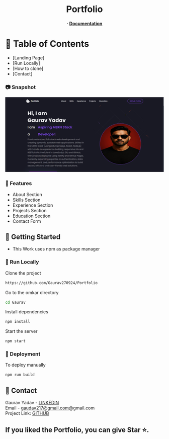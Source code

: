 <div align='center'>

<h1>Portfolio</h1>

<h4> <span> · </span> <a href="https://github.com/Gaurav270924/Portfolio/blob/main/README.md"> Documentation </a> <span> </h4>
</div>

# :notebook_with_decorative_cover: Table of Contents

- [Landing Page]
- [Run Locally]
- [How to clone]
- [Contact] 


### :camera: Snapshot
<div align="center"><img src=https://github.com/Gaurav270924/Portfolio/blob/main/screenshot/Screenshot%202025-08-03%20034135.png></a> </div>

### :dart: Features

- About Section
- Skills Section
- Experience Section
- Projects Section
- Education Section
- Contact Form
  
## :toolbox: Getting Started
- This Work uses npm as package manager

### :running: Run Locally

Clone the project

```bash
https://github.com/Gaurav270924/Portfolio
```
Go to the omkar directory
```bash
cd Gaurav
```
Install dependencies
```bash
npm install
```
Start the server
```bash
npm start
```

### :triangular_flag_on_post: Deployment

To deploy manually 
```bash
npm run build
```


## :handshake: Contact

Gaurav Yadav - [LINKEDIN](https://www.linkedin.com/in/gaurav2707/) <br>
Email - gaudav217@gmail.com@gmail.com <br>
Project Link: [GITHUB](https://github.com/Gaurav270924/Portfolio) 

## If you liked the Portfolio, you can give Star ⭐.
